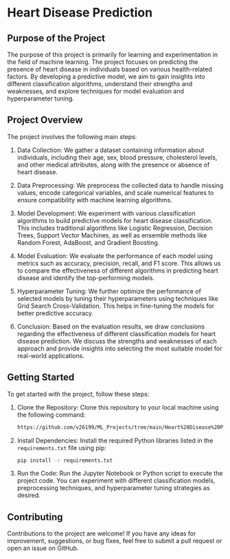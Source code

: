 # Heart Disease Prediction 

## Purpose of the Project

The purpose of this project is primarily for learning and experimentation in the field of machine learning. The project focuses on predicting the presence of heart disease in individuals based on various health-related factors. By developing a predictive model, we aim to gain insights into different classification algorithms, understand their strengths and weaknesses, and explore techniques for model evaluation and hyperparameter tuning.

## Project Overview

The project involves the following main steps:

1. Data Collection: We gather a dataset containing information about individuals, including their age, sex, blood pressure, cholesterol levels, and other medical attributes, along with the presence or absence of heart disease.

2. Data Preprocessing: We preprocess the collected data to handle missing values, encode categorical variables, and scale numerical features to ensure compatibility with machine learning algorithms.

3. Model Development: We experiment with various classification algorithms to build predictive models for heart disease classification. This includes traditional algorithms like Logistic Regression, Decision Trees, Support Vector Machines, as well as ensemble methods like Random Forest, AdaBoost, and Gradient Boosting.

4. Model Evaluation: We evaluate the performance of each model using metrics such as accuracy, precision, recall, and F1 score. This allows us to compare the effectiveness of different algorithms in predicting heart disease and identify the top-performing models.

5. Hyperparameter Tuning: We further optimize the performance of selected models by tuning their hyperparameters using techniques like Grid Search Cross-Validation. This helps in fine-tuning the models for better predictive accuracy.

6. Conclusion: Based on the evaluation results, we draw conclusions regarding the effectiveness of different classification models for heart disease prediction. We discuss the strengths and weaknesses of each approach and provide insights into selecting the most suitable model for real-world applications.

## Getting Started

To get started with the project, follow these steps:

1. Clone the Repository: Clone this repository to your local machine using the following command:

   ```bash
   https://github.com/v26199/ML_Projects/tree/main/Heart%20Disease%20Prediction
   ```

2. Install Dependencies: Install the required Python libraries listed in the `requirements.txt` file using pip:

   ```bash
   pip install -r requirements.txt
   ```

3. Run the Code: Run the Jupyter Notebook or Python script to execute the project code. You can experiment with different classification models, preprocessing techniques, and hyperparameter tuning strategies as desired.

## Contributing

Contributions to the project are welcome! If you have any ideas for improvement, suggestions, or bug fixes, feel free to submit a pull request or open an issue on GitHub.
